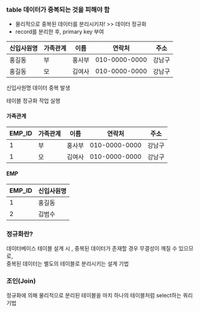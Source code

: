 ### table 데이터가 중복되는 것을 피해야 함
- 물리적으로 중복된 데이터를 분리시키자!  >> 데이터 정규화
- record를 분리한 후, primary key 부여

|신입사원명|가족관계|이름|연락처|주소|
|-|-|-|-|-|
|홍길동|부|홍사부|010-0000-0000|강남구|
|홍길동|모|김여사|010-0000-0000|강남구|

신입사원명 데이터 중복 발생

테이블 정규화 작업 실행

#### 가족관계
|EMP_ID|가족관계|이름|연락처|주소|
|-|-|-|-|-|
|1|부|홍사부|010-0000-0000|강남구|
|1|모|김여사|010-0000-0000|강남구|

#### EMP
|EMP_ID|신입사원명|
|-|-|
|1|홍길동|
|2|김범수|

### 정규화란?
데이터베이스 테이블 설계 시 , 중복된 데이터가 존재할 경우 무결성이 깨질 수 있으므로, \
중복된 데이터는 별도의 테이블로 분리시키는 설계 기법

### 조인(Join)
정규화에 의해 물리적으로 분리된 테이블을 마치 하나의 테이블처럼 select하는 쿼리 기법